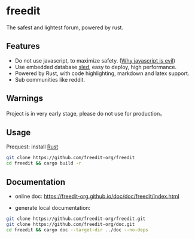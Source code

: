 # freedit

The safest and lightest forum, powered by rust.

## Features

* Do not use javascript, to maximize safety. ([Why javascript is evil](https://thehackernews.com/2022/05/tails-os-users-advised-not-to-use-tor.html))
* Use embedded database [sled](https://github.com/spacejam/sled), easy to deploy, high performance.
* Powered by Rust, with code highlighting, markdown and latex support.
* Sub communities like reddit.

## Warnings
Project is in very early stage, please do not use for production。

## Usage

Prequest: install [Rust](https://www.rust-lang.org/tools/install)

```bash
git clone https://github.com/freedit-org/freedit
cd freedit && cargo build -r
```

## Documentation

* online doc: <https://freedit-org.github.io/doc/doc/freedit/index.html>

* generate local documentation:
```bash
git clone https://github.com/freedit-org/freedit.git
git clone https://github.com/freedit-org/doc.git
cd freedit && cargo doc --target-dir ../doc --no-deps
```